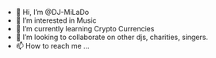 - 👋 Hi, I’m @DJ-MiLaDo
- 👀 I’m interested in Music
- 🌱 I’m currently learning Crypto Currencies
- 💞️ I’m looking to collaborate on other djs, charities, singers.
- 📫 How to reach me ...

<!---
DJ-MiLaDo/DJ-MiLaDo is a ✨ special ✨ repository because its `README.md` (this file) appears on your GitHub profile.
You can click the Preview link to take a look at your changes.
--->
